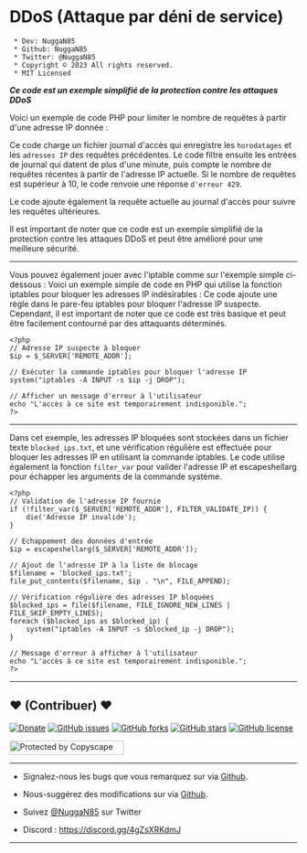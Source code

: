 # DDoS (Attaque par déni de service)

```
 * Dev: NuggaN85
 * Github: NuggaN85
 * Twitter: @NuggaN85
 * Copyright © 2023 All rights reserved.
 * MIT Licensed
```

___Ce code est un exemple simplifié de la protection contre les attaques DDoS___

Voici un exemple de code PHP pour limiter le nombre de requêtes à partir d'une adresse IP donnée :

Ce code charge un fichier journal d'accès qui enregistre les `horodatages` et les `adresses IP` des requêtes précédentes. Le code filtre ensuite les entrées de journal qui datent de plus d'une minute, puis compte le nombre de requêtes récentes à partir de l'adresse IP actuelle. Si le nombre de requêtes est supérieur à 10, le code renvoie une réponse `d'erreur 429`.

Le code ajoute également la requête actuelle au journal d'accès pour suivre les requêtes ultérieures.

Il est important de noter que ce code est un exemple simplifié de la protection contre les attaques DDoS et peut être amélioré pour une meilleure sécurité.

--------------------------------------------------------------------------------------------------------------------------------------

Vous pouvez également jouer avec l'iptable comme sur l'exemple simple ci-dessous :
Voici un exemple simple de code en PHP qui utilise la fonction iptables pour bloquer les adresses IP indésirables :
Ce code ajoute une règle dans le pare-feu iptables pour bloquer l'adresse IP suspecte. Cependant, il est important de noter que ce code est très basique et peut être facilement contourné par des attaquants déterminés.

```
<?php
// Adresse IP suspecte à bloquer
$ip = $_SERVER['REMOTE_ADDR'];

// Exécuter la commande iptables pour bloquer l'adresse IP
system("iptables -A INPUT -s $ip -j DROP");

// Afficher un message d'erreur à l'utilisateur
echo "L'accès à ce site est temporairement indisponible.";
?>
```

--------------------------------------------------------------------------------------------------------------------------------------

Dans cet exemple, les adresses IP bloquées sont stockées dans un fichier texte `blocked_ips.txt`, et une vérification régulière est effectuée pour bloquer les adresses IP en utilisant la commande iptables. Le code utilise également la fonction `filter_var` pour valider l'adresse IP et escapeshellarg pour échapper les arguments de la commande système.

```
<?php
// Validation de l'adresse IP fournie
if (!filter_var($_SERVER['REMOTE_ADDR'], FILTER_VALIDATE_IP)) {
    die('Adresse IP invalide');
}

// Echappement des données d'entrée
$ip = escapeshellarg($_SERVER['REMOTE_ADDR']);

// Ajout de l'adresse IP à la liste de blocage
$filename = 'blocked_ips.txt';
file_put_contents($filename, $ip . "\n", FILE_APPEND);

// Vérification régulière des adresses IP bloquées
$blocked_ips = file($filename, FILE_IGNORE_NEW_LINES | FILE_SKIP_EMPTY_LINES);
foreach ($blocked_ips as $blocked_ip) {
    system("iptables -A INPUT -s $blocked_ip -j DROP");
}

// Message d'erreur à afficher à l'utilisateur
echo "L'accès à ce site est temporairement indisponible.";
?>
```

--------------------------------------------------------------------------------------------------------------------------------------

## <strong>❤️</strong> (Contribuer) <strong>❤️</strong>

[![Donate](https://img.shields.io/badge/paypal-donate-yellow.svg?style=flat)](https://www.paypal.me/nuggan85) [![GitHub issues](https://img.shields.io/github/issues/NuggaN85/DDoS)](https://github.com/NuggaN85/DDoS/issues) [![GitHub forks](https://img.shields.io/github/forks/NuggaN85/DDoS)](https://github.com/NuggaN85/DDoS/network) [![GitHub stars](https://img.shields.io/github/stars/NuggaN85/DDoS)](https://github.com/NuggaN85/DDoS/stargazers) [![GitHub license](https://img.shields.io/github/license/NuggaN85/DDoS)](https://github.com/NuggaN85/DDoS)

<a target="_blank" href="http://www.copyscape.com/"><img src="http://banners.copyscape.com/img/copyscape-banner-white-200x25.png" width="200" height="25" border="0" alt="Protected by Copyscape" title="Protected by Copyscape Plagiarism Checker - Do not copy content from this page." /></a>

--------------------------------------------------------------------------------------------------------------------------------------

- Signalez-nous les bugs que vous remarquez sur via [Github](https://github.com/NuggaN85/DDoS/issues/).

- Nous-suggérez des modifications sur via [Github](https://github.com/NuggaN85/DDoS/issues/).

- Suivez [@NuggaN85](https://twitter.com/NuggaN85) sur Twitter

- Discord : https://discord.gg/4gZsXRKdmJ

--------------------------------------------------------------------------------------------------------------------------------------
